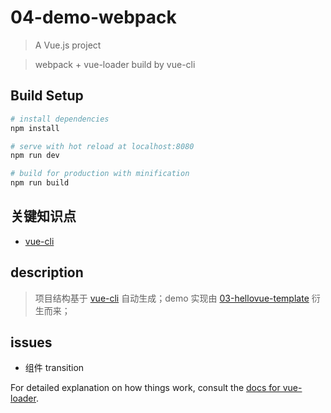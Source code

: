 # 04-demo-webpack

> A Vue.js project

> webpack + vue-loader build by vue-cli

## Build Setup

``` bash
# install dependencies
npm install

# serve with hot reload at localhost:8080
npm run dev

# build for production with minification
npm run build
```

## 关键知识点

* [vue-cli](https://github.com/vuejs/vue-cli)

## description

> 项目结构基于 [vue-cli](https://github.com/vuejs/vue-cli) 自动生成；demo 实现由 [03-hellovue-template](https://github.com/WeiFei365-ls/vuejs/tree/master/03-hellovue-template) 衍生而来；


## issues

* 组件 transition

For detailed explanation on how things work, consult the [docs for vue-loader](http://vuejs.github.io/vue-loader).

